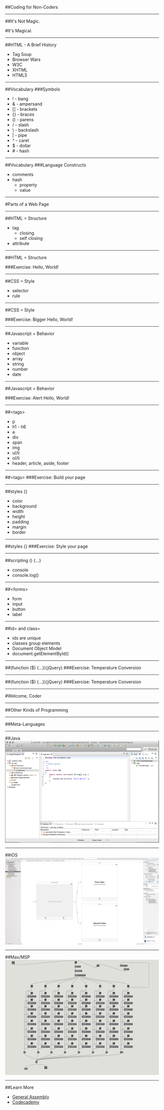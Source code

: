 ##Coding for Non-Coders

---

##It's Not Magic.

#It's Magical.

---

##HTML - A Brief History
- Tag Soup
- Browser Wars
- W3C
- XHTML
- HTML5

---
##Vocabulary
###Symbols
- ! - bang
- & - ampersand
- [] - brackets
- {} - braces
- () - parens
- / - slash
- \ - backslash
- | - pipe
- ^ - caret
- $ - dollar
- \# - hash

---
##Vocabulary
###Language Constructs
- comments
- hash
	- property
	- value



---

#Parts of a Web Page

---

##HTML = Structure

- tag
	- closing
	- self closing
- attribute



---
##HTML = Structure

###Exercise: Hello, World!



---

##CSS = Style

- selector
- rule



---

##CSS = Style

###Exercise: Bigger Hello, World!



---

##Javascript = Behavior

- variable
- function
- object
- array
- string
- number
- date


---

##Javascript = Behavior

###Exercise: Alert Hello, World!


---

##&lt;tags&gt;
- p
- h1 - h6
- a
- div
- span
- img
- ul/li
- ol/li
- header, article, aside, footer

---

##&lt;tags&gt;
###Exercise: Build your page

---

##styles {}
- color
- background
- width
- height
- padding
- margin
- border


---
##styles {}
###Exercise: Style your page

---

##scripting () {...}
- console
- console.log()

---

##&lt;forms&gt;
- form
- input
- button
- label

---

##id= and class=
- ids are unique
- classes group elements
- Document Object Model
- document.getElementById()

---

##(function ($) {...})(jQuery)
###Exercise: Temperature Conversion

---

##(function ($) {...})(jQuery)
###Exercise: Temperature Conversion

---

#Welcome, Coder

---

##Other Kinds of Programming

---

##Meta-Languages

---

##Java
![image](img/eclipse.png)

---

##iOS
![image](img/xcode.png)

---

##Max/MSP
![image](img/max.png)

---

##Learn More
- [General Assembly](https://generalassemb.ly/washington-dc)
- [Codecademy](http://www.codecademy.com/)



